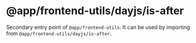 # @app/frontend-utils/dayjs/is-after

Secondary entry point of `@app/frontend-utils`. It can be used by importing from `@app/frontend-utils/dayjs/is-after`.

